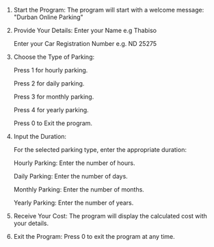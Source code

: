 1.	Start the Program:
	The program will start with a welcome message: "Durban Online Parking"

3.	Provide Your Details:
	Enter your Name  e.g Thabiso

	Enter your Car Registration Number  e.g. ND 25275

5.	Choose the Type of Parking:
   
	Press 1 for hourly parking.

	Press 2 for daily parking.

	Press 3 for monthly parking.

	Press 4 for yearly parking.

	Press 0 to Exit the program.

7.	Input the Duration:

  	For the selected parking type, enter the appropriate duration:
  	
	Hourly Parking: Enter the number of hours.

	Daily Parking: Enter the number of days.

	Monthly Parking: Enter the number of months.

	Yearly Parking: Enter the number of years.

8.	Receive Your Cost:
	The program will display the calculated cost with your details.

9.	Exit the Program:
	Press 0 to exit the program at any time.

